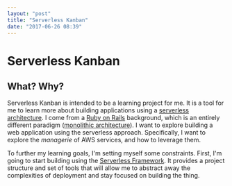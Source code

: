 ```yaml
---
layout: "post"
title: "Serverless Kanban"
date: "2017-06-26 08:39"
---
```

# Serverless Kanban

## What? Why?
Serverless Kanban is intended to be a learning project for me. It is a tool for me to learn more about building applications using a [serverless architecture](https://martinfowler.com/articles/serverless.html). I come from a [Ruby on Rails](http://rubyonrails.org/) background, which is an entirely different paradigm ([monolithic architecture](http://microservices.io/patterns/monolithic.html)). I  want to explore building a web application using the serverless approach. Specifically, I want to explore the *managerie* of AWS services, and how to leverage them.

To further my learning goals, I'm setting myself some constraints. First, I'm going to start building using the [Serverless Framework](https://serverless.com/). It provides a project structure and set of tools that will allow me to abstract away the complexities of deployment and stay focused on building the thing.
